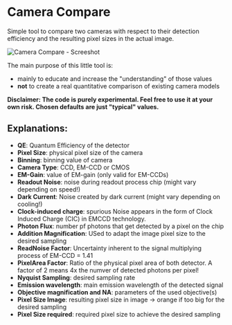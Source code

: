 # Camera Compare

Simple tool to compare two cameras with respect to their detection efficiency and the resulting pixel sizes in the actual image.

![Camera Compare - Screeshot](/images/c)

The main purpose of this little tool is:

* mainly to educate and increase the "understanding" of those values
* **not** to create a real quantitative comparison of existing camera models

**Disclaimer: The code is purely experimental. Feel free to use it at your own risk. Chosen defaults are just "typical" values.**

## Explanations:

* **QE**: Quantum Efficiency of the detector
* **Pixel Size**: physical pixel size of the camera
* **Binning**: binning value of camera
* **Camera Type**: CCD, EM-CCD or CMOS
* **EM-Gain**: value of EM-gain (only valid for EM-CCDs)
* **Readout Noise**: noise during readout process chip (might vary depending on speed!)
* **Dark Current**: Noise created by dark current (might vary depending on cooling!)
* **Clock-induced charge**: spurious Noise appears in the form of Clock Induced Charge (CIC) in EMCCD technology.
* **Photon Flux**: number pf photons that get detected by a pixel on the chip
* **Addition Magnification**: USed to adapt the image pixel size to the desired sampling
* **ReadNoise Factor**: Uncertainty inherent to the signal multiplying process of EM-CCD = 1.41
* **PixelArea Factor**: Ratio of the physical pixel area of both detector. A factor of 2 means 4x the numver of detected photons per pixel! 
* **Nyquist Sampling**: desired sampling rate
* **Emission wavelength**: main emission wavelength of the detected signal
* **Objective magnification and NA**: parameters of the used objective(s)
* **Pixel Size Image**: resulting pixel size in image -> orange if too big for the desired sampling
* **Pixel Size required**: required pixel size to achieve the desired sampling

